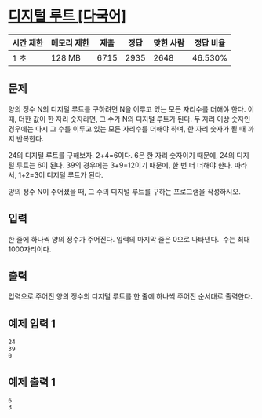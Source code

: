 # [디지털 루트 [다국어]](https://www.acmicpc.net/problem/6378)

| 시간 제한 | 메모리 제한 | 제출 | 정답 | 맞힌 사람 | 정답 비율 |
| --- | --- | --- | --- | --- | --- |
| 1 초 | 128 MB | 6715 | 2935 | 2648 | 46.530% |

## 문제

양의 정수 N의 디지털 루트를 구하려면 N을 이루고 있는 모든 자리수를 더해야 한다. 이때, 더한 값이 한 자리 숫자라면, 그 수가 N의 디지털 루트가 된다. 두 자리 이상 숫자인 경우에는 다시 그 수를 이루고 있는 모든 자리수를 더해야 하며, 한 자리 숫자가 될 때 까지 반복한다.

24의 디지털 루트를 구해보자. 2+4=6이다. 6은 한 자리 숫자이기 때문에, 24의 디지털 루트는 6이 된다. 39의 경우에는 3+9=12이기 때문에, 한 번 더 더해야 한다. 따라서, 1+2=3이 디지털 루트가 된다.

양의 정수 N이 주어졌을 때, 그 수의 디지털 루트를 구하는 프로그램을 작성하시오.

## 입력

한 줄에 하나씩 양의 정수가 주어진다. 입력의 마지막 줄은 0으로 나타낸다.  수는 최대 1000자리이다.

## 출력

입력으로 주어진 양의 정수의 디지털 루트를 한 줄에 하나씩 주어진 순서대로 출력한다.

## 예제 입력 1

```
24
39
0

```

## 예제 출력 1

```
6
3
```
